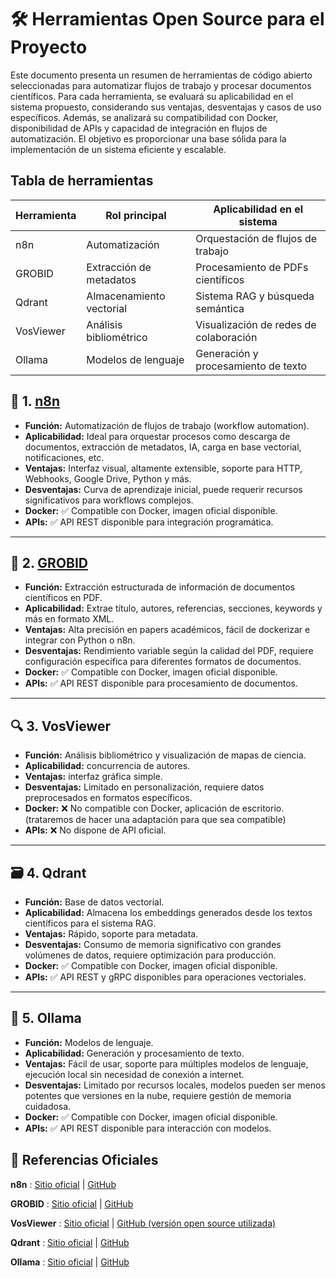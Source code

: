 # 🛠️ Herramientas Open Source para el Proyecto

Este documento presenta un resumen de herramientas de código abierto seleccionadas para automatizar flujos de trabajo y procesar documentos científicos. Para cada herramienta, se evaluará su aplicabilidad en el sistema propuesto, considerando sus ventajas, desventajas y casos de uso específicos. Además, se analizará su compatibilidad con Docker, disponibilidad de APIs y capacidad de integración en flujos de automatización. El objetivo es proporcionar una base sólida para la implementación de un sistema eficiente y escalable.

## Tabla de herramientas

| Herramienta     | Rol principal                 | Aplicabilidad en el sistema                     |
|-----------------|-------------------------------|------------------------------------------------|
| n8n             | Automatización                | Orquestación de flujos de trabajo              |
| GROBID          | Extracción de metadatos       | Procesamiento de PDFs científicos              |
| Qdrant          | Almacenamiento vectorial      | Sistema RAG y búsqueda semántica               |
| VosViewer       | Análisis bibliométrico        | Visualización de redes de colaboración         |
| Ollama          | Modelos de lenguaje           | Generación y procesamiento de texto            |


## 🧠 **1. [n8n](./06_n8n.md)**
- **Función:** Automatización de flujos de trabajo (workflow automation).
- **Aplicabilidad:** Ideal para orquestar procesos como descarga de documentos, extracción de metadatos, IA, carga en base vectorial, notificaciones, etc.
- **Ventajas:** Interfaz visual, altamente extensible, soporte para HTTP, Webhooks, Google Drive, Python y más.
- **Desventajas:** Curva de aprendizaje inicial, puede requerir recursos significativos para workflows complejos.
- **Docker:** ✅ Compatible con Docker, imagen oficial disponible.
- **APIs:** ✅ API REST disponible para integración programática.

---

## 📄 **2. [GROBID](./07_grobid.md)**
- **Función:** Extracción estructurada de información de documentos científicos en PDF.
- **Aplicabilidad:** Extrae título, autores, referencias, secciones, keywords y más en formato XML.
- **Ventajas:** Alta precisión en papers académicos, fácil de dockerizar e integrar con Python o n8n.
- **Desventajas:** Rendimiento variable según la calidad del PDF, requiere configuración específica para diferentes formatos de documentos.
- **Docker:** ✅ Compatible con Docker, imagen oficial disponible.
- **APIs:** ✅ API REST disponible para procesamiento de documentos.

---

## 🔍 **3. VosViewer**
- **Función:** Análisis bibliométrico y visualización de mapas de ciencia.
- **Aplicabilidad:** concurrencia de autores.
- **Ventajas:** interfaz gráfica simple.
- **Desventajas:** Limitado en personalización, requiere datos preprocesados en formatos específicos.
- **Docker:** ❌ No compatible con Docker, aplicación de escritorio. (trataremos de hacer una adaptación para que sea compatible)
- **APIs:** ❌ No dispone de API oficial.

---

## 🗃️ **4. Qdrant**
- **Función:** Base de datos vectorial.
- **Aplicabilidad:** Almacena los embeddings generados desde los textos científicos para el sistema RAG.
- **Ventajas:** Rápido, soporte para metadata.
- **Desventajas:** Consumo de memoria significativo con grandes volúmenes de datos, requiere optimización para producción.
- **Docker:** ✅ Compatible con Docker, imagen oficial disponible.
- **APIs:** ✅ API REST y gRPC disponibles para operaciones vectoriales.

---

## 📄 **5. Ollama**
- **Función:** Modelos de lenguaje.
- **Aplicabilidad:** Generación y procesamiento de texto.
- **Ventajas:** Fácil de usar, soporte para múltiples modelos de lenguaje, ejecución local sin necesidad de conexión a internet.
- **Desventajas:** Limitado por recursos locales, modelos pueden ser menos potentes que versiones en la nube, requiere gestión de memoria cuidadosa.
- **Docker:** ✅ Compatible con Docker, imagen oficial disponible.
- **APIs:** ✅ API REST disponible para interacción con modelos.



## 🔗 **Referencias Oficiales**

**n8n** : [Sitio oficial](https://n8n.io/) | [GitHub](https://github.com/n8n-io)

**GROBID** : [Sitio oficial](https://grobid.readthedocs.io/) | [GitHub](https://github.com/kermitt2/grobid)

**VosViewer** : [Sitio oficial](https://www.vosviewer.com/) | [GitHub (versión open source utilizada)](https://github.com/neesjanvaneck/VOSviewer-Online)

**Qdrant** : [Sitio oficial](https://qdrant.tech/) | [GitHub](https://github.com/qdrant/qdrant)

**Ollama** : [Sitio oficial](https://ollama.com/) | [GitHub](https://github.com/ollama)

